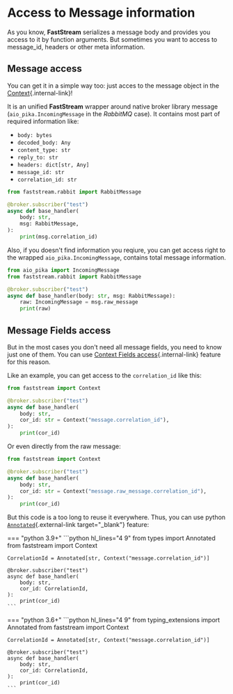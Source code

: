 # Access to Message information

As you know, **FastStream** serializes a message body and provides you access to it by function arguments. But sometimes you want to access to message_id, headers or other meta information.

## Message access

You can get it in a simple way too: just acces to the message object in the [Context](../getting-started/context/existed.md){.internal-link}!

It is an unified **FastStream** wrapper around native broker library message (`aio_pika.IncomingMessage` in the *RabbitMQ* case). It contains most part of required information like:

* `body: bytes`
* `decoded_body: Any`
* `content_type: str`
* `reply_to: str`
* `headers: dict[str, Any]`
* `message_id: str`
* `correlation_id: str`

```python hl_lines="1 6"
from faststream.rabbit import RabbitMessage

@broker.subscriber("test")
async def base_handler(
    body: str,
    msg: RabbitMessage,
):
    print(msg.correlation_id)
```

Also, if you doesn't find information you reqiure, you can get access right to the wrapped `aio_pika.IncomingMessage`, contains total message information.

```python hl_lines="6"
from aio_pika import IncomingMessage
from faststream.rabbit import RabbitMessage

@broker.subscriber("test")
async def base_handler(body: str, msg: RabbitMessage):
    raw: IncomingMessage = msg.raw_message
    print(raw)
```

## Message Fields access

But in the most cases you don't need all message fields, you need to know just one of them. You can use [Context Fields access](../getting-started/context/fields.md){.internal-link} feature for this reason.

Like an example, you can get access to the `correlation_id` like this:

```python hl_lines="6"
from faststream import Context

@broker.subscriber("test")
async def base_handler(
    body: str,
    cor_id: str = Context("message.correlation_id"),
):
    print(cor_id)
```

Or even directly from the raw message:

```python hl_lines="6"
from faststream import Context

@broker.subscriber("test")
async def base_handler(
    body: str,
    cor_id: str = Context("message.raw_message.correlation_id"),
):
    print(cor_id)
```

But this code is a too long to reuse it everywhere. Thus, you can use python [`Annotated`](https://docs.python.org/3/library/typing.html#typing.Annotated){.external-link target="_blank"} feature:


=== "python 3.9+"
    ```python hl_lines="4 9"
    from types import Annotated
    from faststream import Context

    CorrelationId = Annotated[str, Context("message.correlation_id")]

    @broker.subscriber("test")
    async def base_handler(
        body: str,
        cor_id: CorrelationId,
    ):
        print(cor_id)
    ```

=== "python 3.6+"
    ```python hl_lines="4 9"
    from typing_extensions import Annotated
    from faststream import Context

    CorrelationId = Annotated[str, Context("message.correlation_id")]

    @broker.subscriber("test")
    async def base_handler(
        body: str,
        cor_id: CorrelationId,
    ):
        print(cor_id)
    ```
